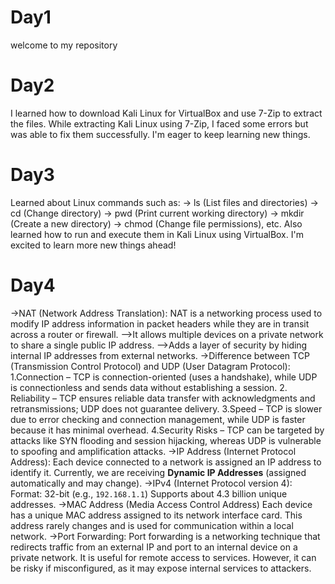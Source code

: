 # Day1
welcome to my repository 
# Day2
I learned how to download Kali Linux for VirtualBox and use 7-Zip to extract the files. While extracting Kali Linux using 7-Zip, I faced some errors but was able to fix them successfully. I'm eager to keep learning new things.
# Day3
Learned about Linux commands such as:
→ ls (List files and directories)
→ cd (Change directory)
→ pwd (Print current working directory)
→ mkdir (Create a new directory)
→ chmod (Change file permissions), etc.
Also learned how to run and execute them in Kali Linux using VirtualBox.
I'm excited to learn more new things ahead!
# Day4
->NAT (Network Address Translation):
       NAT is a networking process used to modify IP address information in packet headers while they are in transit across        a router or firewall.
       -->It allows multiple devices on a private network to share a single public IP address.
       -->Adds a layer of security by hiding internal IP addresses from external networks.
->Difference between TCP (Transmission Control Protocol) and UDP (User Datagram Protocol):
       1.Connection – TCP is connection-oriented (uses a handshake), while UDP is connectionless and sends data without             establishing a session.
       2. Reliability – TCP ensures reliable data transfer with acknowledgments and retransmissions; UDP does not guarantee        delivery.
       3.Speed – TCP is slower due to error checking and connection management, while UDP is faster because it has minimal         overhead.
       4.Security Risks – TCP can be targeted by attacks like SYN flooding and session hijacking, whereas UDP is vulnerable         to spoofing and amplification attacks.
->IP Address (Internet Protocol Address):
       Each device connected to a network is assigned an IP address to identify it.
        Currently, we are receiving **Dynamic IP Addresses** (assigned automatically and may change).
->IPv4 (Internet Protocol version 4):
        Format: 32-bit (e.g., `192.168.1.1`)
        Supports about 4.3 billion unique addresses.
->MAC Address (Media Access Control Address)
        Each device has a unique MAC address assigned to its network interface card.
        This address rarely changes and is used for communication within a local network.
->Port Forwarding:
        Port forwarding is a networking technique that redirects traffic from an external IP and port to an internal device         on a private network.
         It is useful for remote access to services.
         However, it can be risky if misconfigured, as it may expose internal services to attackers.
